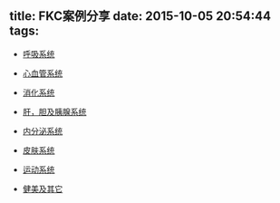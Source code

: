 title: FKC案例分享
date: 2015-10-05 20:54:44
tags:
---

- [呼吸系统](/pocket-fkc-pages/fkc-cases-sharing-breathe)

- [心血管系统](/pocket-fkc-pages/fkc-cases-sharing-cardiovascular)

- [消化系统](/pocket-fkc-pages/fkc-cases-sharing-digest)

- [肝，胆及胰腺系统](/pocket-fkc-pages/fkc-cases-sharing-courage)

- [内分泌系统](/pocket-fkc-pages/fkc-cases-sharing-endocrine)

- [皮肤系统](/pocket-fkc-pages/fkc-cases-sharing-skin)

- [运动系统](/pocket-fkc-pages/fkc-cases-sharing-motion)

- [健美及其它](/pocket-fkc-pages/fkc-cases-sharing-other)